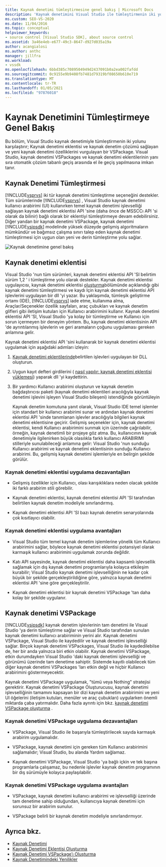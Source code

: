 ```yaml
---
title: Kaynak denetimi tümleştirmesine genel bakış | Microsoft Docs
description: 'Kaynak denetimini Visual Studio ile tümleştirmenin iki yolu arasındaki farklar hakkında bilgi edinin: kaynak denetimi eklentisi ve VSPackage.'
ms.custom: SEO-VS-2020
ms.date: 11/04/2016
ms.topic: conceptual
helpviewer_keywords:
- source control [Visual Studio SDK], about source control
ms.assetid: 3a46e4eb-e677-49c3-8647-d927d035a19a
author: acangialosi
ms.author: anthc
manager: jillfra
ms.workload:
- vssdk
ms.openlocfilehash: 6bbd385c7089504949d2437091b0a2ea002fafdd
ms.sourcegitcommit: 0c9155e9b9408fb7481d79319bf08650b610e719
ms.translationtype: MT
ms.contentlocale: tr-TR
ms.lasthandoff: 01/05/2021
ms.locfileid: "97876018"
---
```

# <a name="source-control-integration-overview"></a>Kaynak Denetimini Tümleştirmeye Genel Bakış
Bu bölüm, Visual Studio kaynak denetimiyle tümleştirmenin iki yolunu karşılaştırır; Kaynak denetimi eklentisi ve kaynak denetim çözümü sağlayan ve yeni kaynak denetimi özelliklerini vurgulayan bir VSPackage. Visual Studio, kaynak denetimi VSPackages ve kaynak denetimi eklentilerinin yanı sıra otomatik çözüm tabanlı geçiş arasında el ile geçiş yapılmasına imkan tanır.

## <a name="source-control-integration"></a>Kaynak Denetimi Tümleştirmesi
 [!INCLUDE[vsprvs](../../code-quality/includes/vsprvs_md.md)] iki tür kaynak denetimi tümleştirme seçeneğini destekler. Tüm sürümlerinde [!INCLUDE[vsprvs](../../code-quality/includes/vsprvs_md.md)] , Visual Studio kaynak denetimi kullanıcı arabirimi (UI) kullanırken temel kaynak denetimi işlevselliği sağlayan kaynak denetimi eklentisi API 'sine (daha önce de MSSCCı API 'si olarak da bilinir) bağlı olarak bir eklentiyi tümleştirmeye devam edebilirsiniz. Diğer yandan bir kaynak denetimi VSPackage, kaynak denetimi [!INCLUDE[vsipsdk](../../extensibility/includes/vsipsdk_md.md)] modelinde yüksek düzeyde gelişmiş algoritmaların mümkündür ve bağımsız çalışma sınırı talep eden kaynak denetimi tümleştirmesi için uygun olan yeni ve derin tümleştirme yolu sağlar.

 ![Kaynak denetimine genel bakış](../../extensibility/internals/media/sourcectnrloverview.gif "SourceCtnrlOverview")

## <a name="source-control-plug-in"></a>Kaynak denetimi eklentisi
 Visual Studio 'nun tüm sürümleri, kaynak denetimi eklentisi API 'SI belirtim sürüm 1,2 ' i tümleştirme yolu olarak destekler. Kaynak denetimi eklentisi uygulayıcısı, kaynak denetimi eklentisi [oluşturma](../../extensibility/internals/creating-a-source-control-plug-in.md)bölümünde açıklandığı gibi kaynak denetimi tümleştirmesi ve kaydı Için kaynak denetimi eklentisi API işlevlerini uygulayan bir dll 'yi yazar. Bu yaklaşımda, tümleşik geliştirme ortamı (IDE), [!INCLUDE[vsprvs](../../code-quality/includes/vsprvs_md.md)] iade etme, kullanıma alma, Araçlar/Seçenekler özellik sayfaları, araç çubukları ve kaynak denetim glifleri gibi iletişim kutuları için Kullanıcı arabirimini kullanır. Kaynak denetimi eklentisi API 'SI, Visual Studio 'ya kolay bir tümleştirme ve Kullanıcı için sorun içermeyen bir deneyim yöntem. Bu, kaynak denetimi eklentisinin API 'de ayrıntılanmış işlevlerin ve geri aramaların çoğunu uygulaması gereken anlamına gelir.

 Kaynak denetimi eklentisi API 'sini kullanarak bir kaynak denetimi eklentisi uygulamak için aşağıdaki adımları izleyin:

1. [Kaynak denetimi eklentilerinde](../../extensibility/source-control-plug-ins.md)belirtilen işlevleri uygulayan bir DLL oluşturun.

2. Uygun kayıt defteri girdilerini ( [nasıl yapılır: kaynak denetimi eklentisi yüklemesi](../../extensibility/internals/how-to-install-a-source-control-plug-in.md)) yaparak dll 'yi kaydettirin.

3. Bir yardımcı Kullanıcı arabirimi oluşturun ve kaynak denetim bağdaştırıcısı paketi (kaynak denetimi eklentileri aracılığıyla kaynak denetimi işlevini işleyen Visual Studio bileşeni) istendiğinde görüntüleyin

   Kaynak denetim komutuna yanıt olarak, Visual Studio IDE temel işlemler için standart bir kullanıcı arabirimi sunar ve ardından kaynak denetimi eklentisi API 'sinde tanımlanan işlevler aracılığıyla bilgileri kaynak denetimi eklentisine geçirir. Gelişmiş seçenekler için, kaynak denetimi eklentisi, kendi Kullanıcı arabirimini sunmak için üzerinde çağrılabilir, örneğin, kaynak denetimli bir projeye göz atma. Bu, kullanıcının kaynak denetimiyle ilgilenirken büyük olasılıkla farklı kullanıcı ARABIRIMI stilleriyle sunulabileceği anlamına gelir: Visual Studio 'nun sunduğu Kullanıcı arabirimi ve kaynak denetimi eklentisinin sunduğu Kullanıcı arabirimi. Bu, gelişmiş kaynak denetimi işlemleriyle en belirgin şekilde görülür.

### <a name="drawbacks-to-implementing-a-source-control-plug-in"></a>Kaynak denetimi eklentisi uygulama dezavantajları

- Gelişmiş özellikler için Kullanıcı, olası karışıklıklara neden olacak şekilde iki farklı arabirim stili görebilir.

- Kaynak denetimi eklentisi, kaynak denetimi eklentisi API 'SI tarafından belirtilen kaynak denetim modeliyle sınırlandırmış.

- Kaynak denetimi eklentisi API 'SI bazı kaynak denetim senaryolarında çok kısıtlayıcı olabilir.

### <a name="advantages-to-implementing-a-source-control-plug-in"></a>Kaynak denetimi eklentisi uygulama avantajları

- Visual Studio tüm temel kaynak denetim işlemlerine yönelik tüm Kullanıcı arabirimini sağlar, böylece kaynak denetimi eklentisi potansiyel olarak karmaşık kullanıcı arabirimini uygulamak zorunda değildir.

- Katı API sayesinde, kaynak denetimi eklentisi daha kapsamlı işlevsellik sağlamak için dış kaynak denetimi programlarıyla kolayca etkileşim kurabilir; Visual Studio kaynak denetimi işlevselliğinin ne kadar çok büyük bir şekilde gerçekleştirildiğine göre, yalnızca kaynak denetimi eklentisi API 'sine göre gerçekleştirilir.

- Kaynak denetimi eklentisi bir kaynak denetimi VSPackage 'tan daha kolay bir şekilde uygulanır.

## <a name="source-control-vspackage"></a>Kaynak denetimi VSPackage
 [!INCLUDE[vsipsdk](../../extensibility/includes/vsipsdk_md.md)] kaynak denetim işlevlerinin tam denetimi ile Visual Studio 'ya derin tümleştirme sağlar ve Visual Studio tarafından sunulan kaynak denetimi kullanıcı arabiriminin yerini alır. Kaynak denetimi VSPackage, Visual Studio ile kaydedilir ve kaynak denetimi işlevselliği sağlar. Birçok kaynak denetimi VSPackages, Visual Studio ile kaydedilebilse de, her bir anda yalnızca biri etkin olabilir. Kaynak denetimi VSPackage, etkin durumdayken Visual Studio 'daki kaynak denetimi işlevselliği ve görünümü üzerinde tam denetime sahiptir. Sistemde kayıtlı olabilecek tüm diğer kaynak denetimi VSPackages 'ları etkin değil ve hiçbir Kullanıcı arabirimini göstermeyecektir.

 Kaynak denetimi VSPackage uygulamak, "tümü veya Nothing" stratejisi gerektirir. Kaynak denetimi VSPackage Oluşturucusu, kaynak denetimi işlevselliğinin tamamını kapsayan bir dizi kaynak denetim arabirimini ve yeni UI öğelerini (iletişim kutuları, menüler ve araç çubukları) uygularken önemli miktarda çaba yatırmalıdır. Daha fazla ayrıntı için bkz. [kaynak denetimi VSPackage oluşturma](../../extensibility/internals/creating-a-source-control-vspackage.md) .

### <a name="drawbacks-to-implementing-a-source-control-vspackage"></a>Kaynak denetimi VSPackage uygulama dezavantajları

- VSPackage, Visual Studio ile başarıyla tümleştirilecek sayıda karmaşık arabirim uygulamalıdır.

- VSPackage, kaynak denetimi için gereken tüm Kullanıcı arabirimini sağlamalıdır; Visual Studio, bu alanda Yardım sağlamaz.

- Kaynak denetimi VSPackage, Visual Studio 'ya bağlı içkin ve tek başına programlarla çalışamaz, bu nedenle işlevler kaynak denetim programının bir dış sürümüyle kolayca paylaşılabilir.

### <a name="advantages-to-implementing-a-source-control-vspackage"></a>Kaynak denetimi VSPackage uygulama avantajları

- VSPackage, kaynak denetimi kullanıcı arabirimi ve işlevselliği üzerinde tam denetime sahip olduğundan, kullanıcıya kaynak denetimi için sorunsuz bir arabirim sunulur.

- VSPackage belirli bir kaynak denetim modeliyle sınırlandırmıyor.

## <a name="see-also"></a>Ayrıca bkz.
- [Kaynak Denetimi](../../extensibility/internals/source-control.md)
- [Kaynak Denetimi Eklentisi Oluşturma](../../extensibility/internals/creating-a-source-control-plug-in.md)
- [Kaynak Denetimi VSPackage’ı Oluşturma](../../extensibility/internals/creating-a-source-control-vspackage.md)
- [Kaynak Denetimindeki Yenilikler](../../extensibility/internals/what-s-new-in-source-control.md)
